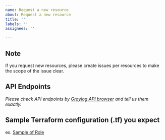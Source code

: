 ```yaml
---
name: Request a new resource
about: Request a new resource
title: ''
labels: ''
assignees: ''

---
```


## Note

If you request new resources, please create issues per resources to make the scope of the issue clear.

## API Endpoints

_Please check API endpoints by [Graylog API browser](https://docs.graylog.org/en/3.1/pages/configuration/rest_api.html#using-the-api-browser) and tell us them exactly._

## Sample Terraform configuration (.tf) you expect

ex. [Sample of Role](https://github.com/terraform-provider-graylog/terraform-provider-graylog/blob/v0.3.0/examples/role.tf)
